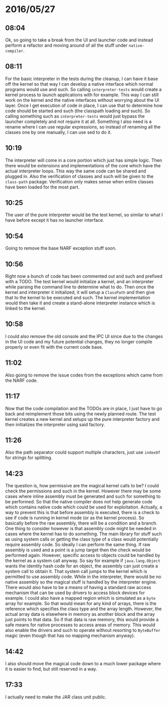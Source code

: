 # 2016/05/27

## 08:04

Ok, so going to take a break from the UI and launcher code and instead perform
a refactor and moving around of all the stuff under `native-compiler`.

## 08:11

For the basic interpreter in the tests during the cleanup, I can have it base
off the kernel so that way I can develop a native interface which normal
programs would use and such. So calling `interpreter-tests` would create a
kernel process to launch applications with for example. This way I can still
work on the kernel and the native interfaces without worrying about the UI
layer. Once I get execution of code in place, I can use that to determine how
code should be started and such (the classpath loading and such). So calling
something such as `interpreter-tests` would just bypass the launcher
completely and not require it at all. Something I also need is a rename where
I can use regular expressions, so instead of renaming all the classes one by
one manually, I can use sed to do it.

## 10:19

The interpreter will come in a core portion which just has simple logic. Then
there would be extensions and implementations of the core which have the
actual interpreter loops. This way the same code can be shared and plugged in.
Also the verification of classes and such will be given to the `class-path`
package. Verification only makes sense when entire classes have been loaded
for the most part.

## 10:25

The user of the pure interpreter would be the test kernel, so similar to what
I have before except it has no launcher interface.

## 10:54

Going to remove the base NARF exception stuff soon.

## 10:56

Right now a bunch of code has been commented out and such and prefixed with
a TODO. The test kernel would initialize a kernel, and an interpreter while
parsing the command line to determine what to do. Then once the kernel and
interpreter it initialized, it will setup a `ClassPath` and then give that to
the kernel to be executed and such. The kernel implementation would then take
it and create a stand-alone interpreter instance which is linked to the kernel.

## 10:58

I could also remove the old console and the IPC UI since due to the changes in
the UI code and my future potential changes, they no longer compile properly
or even fit with the current code base.

## 11:02

Also going to remove the issue codes from the exceptions which came from the
NARF code.

## 11:17

Now that the code compilation and the TODOs are in place, I just have to go
back and reimplement those bits using the newly planned route. The test kernel
creates a new kernel and setups up the pure interpreter factory and then
initializes the interpreter using said factory.

## 11:26

Also the path separator could support multiple characters, just use `indexOf`
for strings for splitting.

## 14:23

The question is, how permissive are the magical kernel calls to be? I could
check the permissions and such in the kernel. However there may be some cases
where inline assembly must be generated and such for something to be performed.
So that the native compiler does not help generate code which contains native
code which could be used for exploitation. Actually, a way to prevent this is
that before assembly is executed, there is a check to see if code is running
in kernel mode (or as the kernel process). So basically before the raw
assembly, there will be a condition and a branch. One thing to consider however
is that assembly code might be needed in cases where the kernel has to do
something. The main library for stuff such as using system calls or getting the
class type of a class would potentially require assembly code. So ideally I can
perform the same thing. If raw assembly is used and a point is a jump target
then the check would be performed again. However, specific access to objects
could be handled by the kernel as a system call anyway. So say for example if
`java.lang.Object` wants the identity hash code for an object, the assembly
can just create a system call to obtain it. That system call jumps to the
kernel which is permitted to use assembly code. While in the interpreter, there
would be no native assembly so the magical stuff is handled by the interpreter
engine. There would also have to be a means of having a standard raw access
mechanism that can be used by drivers to access block devices for example. I
could also have a mapped region which is simulated as a `byte` array for
example. So that would mean for any kind of arrays, there is the reference
which specifies the class type and the array length. However, the actual array
data is elsewhere in memory as another block and the array just points to that
data. So if that data is raw memory, this would provide a safe means for
native processes to access areas of memory. This would also enable the drivers
and such to operate without resorting to `ByteBuffer` magic (even though that
has no mapping mechanism anyway).

## 14:42

I also should move the magical code down to a much lower package where it is
easier to find, but still reserved in a way.

## 17:33

I actually need to make the JAR class unit public.

